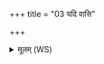 +++
title = "03 यदि वासि"

+++
<details><summary>मूलम् (WS)</summary>

यदि वासि तिरोजनं यदि वा नद्यस्तिरः ।  
इयं त्वा मह्यमोषधिरङ्केनेव न्यानयात् ॥ ५ ॥
</details>